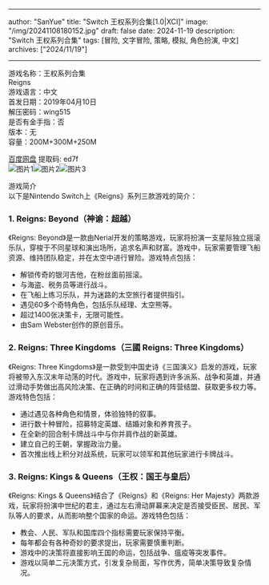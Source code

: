 
---
author: "SanYue"
title: "Switch 王权系列合集[1.0|XCI]"
image: "/img/20241108180152.jpg"
draft: false
date: 2024-11-19
description: "Switch 王权系列合集"
tags: [冒险, 文字冒险, 策略, 模拟, 角色扮演, 中文]
archives: ["2024/11/19"]

---

游戏名称：王权系列合集   
Reigns     
游戏语言：中文  
首发日期：2019年04月10日  
解压密码：wing515  
是否有金手指：否  
版本：无   
容量：200M+300M+250M

[百度网盘](https//pan.baidu.com/s/1m4cr535jVHG3gxjWwMZCQQ) 提取码: ed7f  
![图片1](/img/e5fa1f.jpg)![图片2](/img/cafe3e.jpg)![图片3](/img/74913.jpg)  

游戏简介  
以下是Nintendo Switch上《Reigns》系列三款游戏的简介：

### 1. Reigns: Beyond（神谕：超越）
《Reigns: Beyond》是一款由Nerial开发的策略游戏，玩家将扮演一支星际独立摇滚乐队，穿梭于不同星球和演出场所，追求名声和财富。游戏中，玩家需要管理飞船资源、维持团队稳定，并在太空中进行冒险。游戏特点包括：
- 解锁传奇的银河吉他，在粉丝面前摇滚。
- 与海盗、税务员等进行战斗。
- 在飞船上练习乐队，并为迷路的太空旅行者提供指引。
- 遇见60多个奇特角色，包括乐队经理、太空熊等。
- 超过1400张决策卡，无限可能性。
- 由Sam Webster创作的原创音乐。

### 2. Reigns: Three Kingdoms（三國 Reigns: Three Kingdoms）
《Reigns: Three Kingdoms》是一款受到中国史诗《三国演义》启发的游戏，玩家将被带入东汉末年动荡的时代。游戏中，玩家将遇到许多派系、战争和英雄，并通过滑动手势做出高风险决策、在正确的时间和正确的阵营结盟、获取更多权力等。游戏特色包括：
- 通过遇见各种角色和情景，体验独特的叙事。
- 进行数十种冒险，招募特定英雄、结婚对象和养育孩子。
- 在全新的回合制卡牌战斗中与你并肩作战的新英雄。
- 建立自己的王朝，掌握政治力量。
- 首次推出线上积分对战系统，玩家可以领军和其他玩家进行卡牌战斗。

### 3. Reigns: Kings & Queens（王权：国王与皇后）
《Reigns: Kings & Queens》结合了《Reigns》和《Reigns: Her Majesty》两款游戏，玩家将扮演中世纪的君主，通过左右滑动屏幕来决定是否接受臣民、居民、军队等人的要求，从而影响整个国家的命运。游戏特色包括：
- 教会、人民、军队和国库四个指标需要玩家保持平衡。
- 每年都会有各种奇妙的要求提出，玩家需要慎重判断。
- 游戏中的决策将直接影响王国的命运，包括战争、瘟疫等突发事件。
- 游戏以简单二元决策方式，引发复杂局面，写作优秀，简单决策导致复杂情况。
